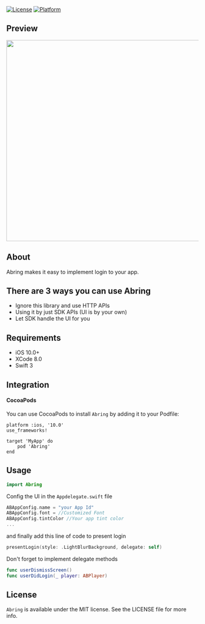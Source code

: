 [![License](https://img.shields.io/cocoapods/l/TransitionButton.svg?style=flat)](http://cocoapods.org/pods/TransitionButton)
[![Platform](https://img.shields.io/cocoapods/p/TransitionButton.svg?style=flat)](http://cocoapods.org/pods/TransitionButton)

## Preview
<img src="http://s9.picofile.com/file/8301979300/abring_ios.jpg" height="527">

## About
Abring makes it easy to implement login to your app.

## There are 3 ways you can use Abring
- Ignore this library and use HTTP APIs
- Using it by just SDK APIs (UI is by your own)
- Let SDK handle the UI for you 

## Requirements
- iOS 10.0+
- XCode 8.0
- Swift 3


## Integration
#### CocoaPods
You can use CocoaPods to install `Abring` by adding it to your Podfile:
```
platform :ios, '10.0'
use_frameworks!

target 'MyApp' do
	pod 'Abring'
end
```

## Usage
```swift
import Abring
```

Config the UI in the `Appdelegate.swift` file
```swift
ABAppConfig.name = "your App Id"
ABAppConfig.font = //Customized Font
ABAppConfig.tintColor //Your app tint color
...
```

and finally add this line of code to present login
```swift
presentLogin(style: .LightBlurBackground, delegate: self)
```

Don't forget to implement delegate methods
```swift
func userDismissScreen()
func userDidLogin(_ player: ABPlayer)
```

## License
`Abring` is available under the MIT license. See the LICENSE file for more info.
